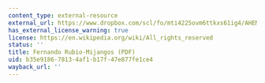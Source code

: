 ```yaml
---
content_type: external-resource
external_url: https://www.dropbox.com/scl/fo/mti4225ovm6ttkxs61ig4/AHEM6BCcNRHrDgpz_JjpwIc/Supplementary%20Resources/Backgrounds%20of%20the%20Instructors?dl=0&preview=5+Fernando+Rubio+Mijangos+Bio.pdf&rlkey=lk9sc8zmko2ozm8m59o8qza0y&subfolder_nav_tracking=1
has_external_license_warning: true
license: https://en.wikipedia.org/wiki/All_rights_reserved
status: ''
title: Fernando Rubio-Mijangos (PDF)
uid: b35e9186-7813-4af1-b17f-47e877fe1ce4
wayback_url: ''
---
```

